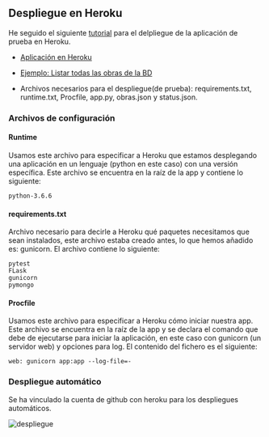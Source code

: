 
## Despliegue en Heroku

He seguido el siguiente [tutorial](https://github.com/datademofun/heroku-basic-flask) para el delpliegue de la aplicación de prueba en Heroku.

-  [Aplicación en Heroku](https://obrasmta.herokuapp.com/)

-  [Ejemplo: Listar todas las obras de la BD](https://obrasmta.herokuapp.com/AllObras)

- Archivos necesarios para el despliegue(de prueba): requirements.txt, runtime.txt, Procfile, app.py, obras.json y status.json.

### Archivos de configuración

#### Runtime

Usamos este archivo para especificar a Heroku que estamos desplegando una aplicación en un lenguaje (python en este caso) con una versión específica. Este archivo se encuentra en la raíz de la app y contiene lo siguiente:

```
python-3.6.6
```

#### requirements.txt

Archivo necesario para decirle a Heroku qué paquetes necesitamos que sean instalados, este archivo estaba creado antes, lo que hemos añadido es: gunicorn. El archivo contiene lo siguiente:

  

```
pytest
FLask
gunicorn
pymongo
```

#### Procfile

Usamos este archivo para especificar a Heroku cómo iniciar nuestra app. Este archivo se encuentra en la raíz de la app y se declara el comando que debe de ejecutarse para iniciar la aplicación, en este caso con gunicorn (un servidor web) y opciones para log. El contenido del fichero es el siguiente:

```
web: gunicorn app:app --log-file=-
```

  
### Despliegue automático
  

Se ha vinculado la cuenta de github con heroku para los despliegues automáticos.


![despliegue](https://i.imgur.com/8mbUB1w.png)

 